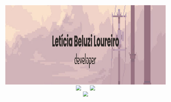 <div align="center">
  <img height="250" src="banner.jpg"/>
</div>

<div align="center">
  <img height="205" style="margin-right: 1.5rem" src="https://github-readme-stats.vercel.app/api?username=leticiabeluzi&theme=dark&show_icons=true" />
  <img height="205" src="https://github-readme-stats.vercel.app/api/top-langs/?username=leticiabeluzi&theme=dark" />
</div>

<div align="center">
  <img  src="https://github-readme-streak-stats.herokuapp.com/?user=leticiabeluzi&show_icons=true&locale=en&layout=compact&theme=dark&line_height=0" />
</div>

